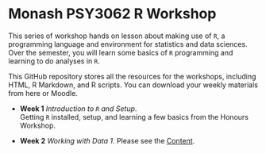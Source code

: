 # Monash PSY3062 R Workshop

This series of workshop hands on lesson about making use of `R`, a programming language and environment for statistics and data sciences. Over the semester, you will learn some basics of `R` programming 
and learning to do analyses in `R`.

This GitHub repository stores all the resources for the workshops, including HTML, R Markdown, and R scripts. You can download your weekly materials from here or Moodle.

- **Week 1** *Introduction to `R` and Setup*.  
  Getting `R` installed, setup, and learning a few basics from the Honours Workshop. 

- **Week 2** *Working with Data 1*.
  Please see the [Content](Week2_GetStarted.html).
